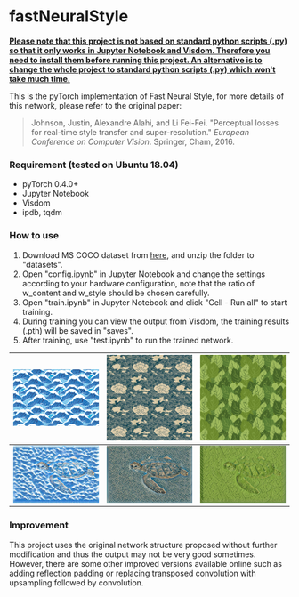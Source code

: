 # fastNeuralStyle

<u>**Please note that this project is not based on standard python scripts (.py) so that it only works in Jupyter Notebook and Visdom. Therefore you need to install them before running this project. An alternative is to change the whole project to standard python scripts (.py) which won't take much time.</u>**

This is the pyTorch implementation of Fast Neural Style, for more details of this network, please refer to the original paper:

> Johnson, Justin, Alexandre Alahi, and Li Fei-Fei. "Perceptual losses for real-time style transfer and super-resolution." *European Conference on Computer Vision*. Springer, Cham, 2016.



### Requirement (tested on Ubuntu 18.04)

- pyTorch 0.4.0+
- Jupyter Notebook
- Visdom
- ipdb, tqdm



### How to use

1. Download MS COCO dataset from [here](http://images.cocodataset.org/zips/train2014.zip), and unzip the folder to "datasets".
2. Open "config.ipynb" in Jupyter Notebook and change the settings according to your hardware configuration, note that the ratio of w_content and w_style should be chosen carefully.
3. Open "train.ipynb" in Jupyter Notebook and click "Cell - Run all" to start training.
4. During training you can view the output from Visdom, the training results (.pth) will be saved in "saves".
5. After training, use "test.ipynb" to run the trained network.

| ![style 1](./style_1.jpg) | ![style 2](./style_2.jpg) | ![style 3](./style_3.jpg) |
| ------------------------------------------------------------ | ------------------------------------------------------------ | ------------------------------------------------------------ |
| ![output style 1](./turtle_style_1.png) | ![output style 2](./turtle_style_2.png) | ![output style 3](./turtle_style_3.png) |



### Improvement

This project uses the original network structure proposed without further modification and thus the output may not be very good sometimes. However, there are some other improved versions available online such as adding reflection padding or replacing transposed convolution with upsampling followed by convolution.